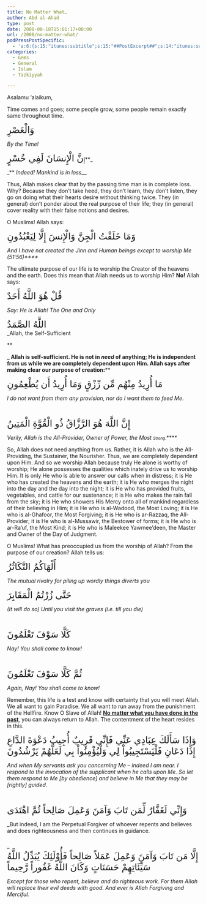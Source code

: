 ```yaml
---
title: No Matter What…
author: Abd al-Ahad
type: post
date: 2008-08-18T15:01:17+00:00
url: /2008/no-matter-what/
podPressPostSpecific:
  - 'a:6:{s:15:"itunes:subtitle";s:15:"##PostExcerpt##";s:14:"itunes:summary";s:15:"##PostExcerpt##";s:15:"itunes:keywords";s:17:"##WordPressCats##";s:13:"itunes:author";s:10:"##Global##";s:15:"itunes:explicit";s:7:"Default";s:12:"itunes:block";s:7:"Default";}'
categories:
  - Gems
  - General
  - Islam
  - Tazkiyyah

---
```

<p style="text-align: left;">
  Asalamu &#8216;alaikum,
</p>

Time comes and goes; some people grow, some people remain exactly same throughout time.

<span style="font-size: x-large;">وَالْعَصْرِ</span>
  
_By the Time!_

إِ<span style="font-size: x-large;">نَّ الْإِنسَانَ لَفِي خُسْرٍ</span>**_
  
_** _Indeed! Mankind is in loss_**__**

Thus, Allah makes clear that by the passing time man is in complete loss. Why? Because they don&#8217;t take heed, they don&#8217;t learn, they don&#8217;t listen, they go on doing what their hearts desire without thinking twice. They (in general) don&#8217;t ponder about the real purpose of their life; they (in general) cover reality with their false notions and desires.

O Muslims! Allah says:
  
 <span style="font-size: x-large;">وَمَا خَلَقْتُ الْجِنَّ وَالْإِنسَ إِلَّا لِيَعْبُدُونِ<br /> </span>
  
_And I have not created the Jinn and Human beings except to worship Me (51:56)****_

The ultimate purpose of our life is to worship the Creator of the heavens and the earth. Does this mean that Allah needs us to worship Him? **No!** Allah says:

<span style="font-size: x-large;">قُلْ هُوَ اللَّهُ أَحَدٌ</span>
  
_Say: He is Allah! The One and Only_

<span style="font-size: x-large;">اللَّهُ الصَّمَدُ<br /> </span>_Allah, the Self-Sufficient
  
**
  
**_ Allah is self-sufficient. He is not in _need_ of anything; He is independent from us while we are completely dependent upon Him. Allah says after making clear our purpose of creation:****

<span style="font-size: x-large;">مَا أُرِيدُ مِنْهُم مِّن رِّزْقٍ وَمَا أُرِيدُ أَن يُطْعِمُونِ</span>
  
_I do not want from them any provision, nor do I want them to feed Me_.
  
<span style="font-size: x-large;"><br /> إِنَّ اللَّهَ هُوَ الرَّزَّاقُ ذُو الْقُوَّةِ الْمَتِينُ</span>
  
_Verily, Allah is the All-Provider, Owner of Power, the Most <span style="font-size: x-small;">Strong.</span>****_

So, Allah does not need anything from us. Rather, it is Allah who is the All-Providing, the Sustainer, the Nourisher. Thus, we are completely dependent upon Him. And so we worship Allah because truly He alone is worthy of worship; He alone possesses the qualities which inately drive us to worship Him. It is only He who is able to answer our calls when in distress; it is He who has created the heavens and the earth; it is He who merges the night into the day and the day into the night; it is He who has provided fruits, vegetables, and cattle for our sustenance; it is He who makes the rain fall from the sky; it is He who showers His Mercy onto all of mankind regardless of their believing in Him; it is He who is al-Wadood, the Most Loving; it is He who is al-Ghafoor, the Most Forgiving; it is He who is ar-Razzaq, the All-Provider; it is He who is al-Mussawir, the Bestower of forms; it is He who is ar-Ra&#8217;uf, the Most Kind; it is He who is Maleekee Yawmee&#8217;deen, the Master and Owner of the Day of Judgment.

O Muslims! What has preoccupied us from the worship of Allah? From the purpose of our creation? Allah tells us:

<span style="font-size: x-large;">أَلْهَاكُمُ التَّكَاثُرُ</span>
  
_The mutual rivalry for piling up wordly things diverts you_

<span style="font-size: x-large;">حَتَّى زُرْتُمُ الْمَقَابِرَ</span>
  
_(It will do so) Until you visit the graves (i.e. till you die)_
  
<span style="font-size: x-large;"><br /> كَلَّا سَوْفَ تَعْلَمُونَ</span>
  
_Nay! You shall come to know!_
  
<span style="font-size: x-large;"><br /> ثُمَّ كَلَّا سَوْفَ تَعْلَمُونَ</span>
  
_Again, Nay! You shall come to know!_

Remember, this life is a test and know with certainty that you will meet Allah. We all want to gain Paradise. We all want to run away from the punishment of the Hellfire. Know O Slave of Allah! <span style="text-decoration: underline;"><strong>No matter what you have done in the past</strong></span>, you can always return to Allah. The contentment of the heart resides in this.

<span style="font-size: x-large;">وَإِذَا سَأَلَكَ عِبَادِي عَنِّي فَإِنِّي قَرِيبٌ أُجِيبُ دَعْوَةَ الدَّاعِ إِذَا دَعَانِ فَلْيَسْتَجِيبُواْ لِي وَلْيُؤْمِنُواْ بِي لَعَلَّهُمْ يَرْشُدُونَ</span>
  
_And when My servants ask you concerning Me &#8211; indeed I am near. I respond to the invocation of the supplicant when he calls upon Me. So let them respond to Me [by obedience] and believe in Me that they may be [rightly] guided._
  
<span style="font-size: x-large;"><br /> وَإِنِّي لَغَفَّارٌ لِّمَن تَابَ وَآمَنَ وَعَمِلَ صَالِحاً ثُمَّ اهْتَدَى</span>
  
_But indeed, I am the Perpetual Forgiver of whoever repents and believes and does righteousness and then continues in guidance.
  
_ <span style="font-size: x-large;"><br /> إِلَّا مَن تَابَ وَآمَنَ وَعَمِلَ عَمَلاً صَالِحاً فَأُوْلَئِكَ يُبَدِّلُ اللَّهُ سَيِّئَاتِهِمْ حَسَنَاتٍ وَكَانَ اللَّهُ غَفُوراً رَّحِيماً</span>
  
_Except for those who repent, believe and do righteous work. For them Allah will replace their evil deeds with good. And ever is Allah Forgiving and Merciful._